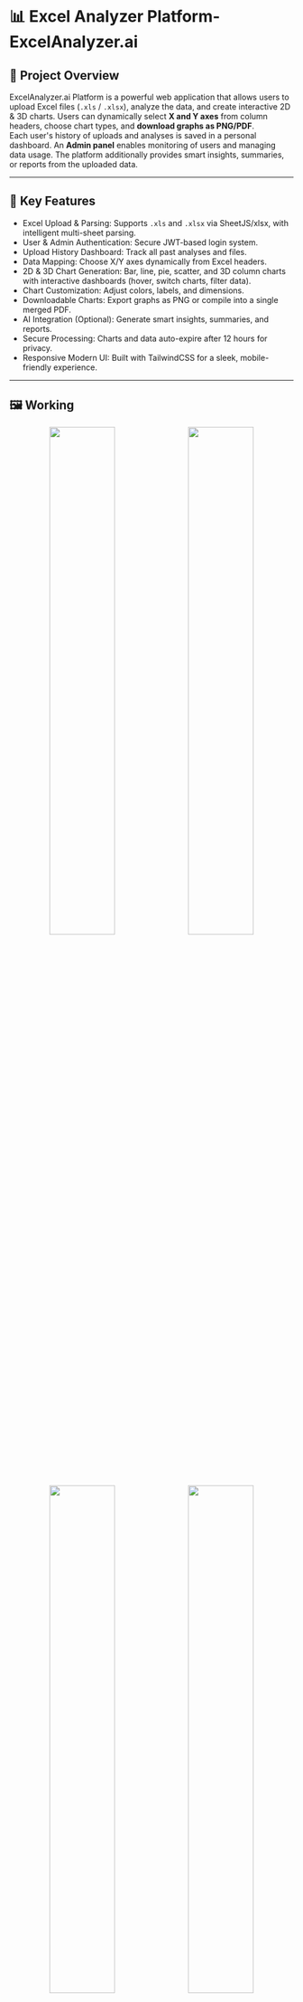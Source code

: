 <h1>📊 Excel Analyzer Platform- ExcelAnalyzer.ai</h1>

## 🧠 Project Overview
ExcelAnalyzer.ai Platform is a powerful web application that allows users to upload Excel files (`.xls` / `.xlsx`), analyze the data, and create interactive 2D & 3D charts.
Users can dynamically select **X and Y axes** from column headers, choose chart types, and **download graphs as PNG/PDF**.  
Each user's history of uploads and analyses is saved in a personal dashboard. An **Admin panel** enables monitoring of users and managing data usage. 
The platform additionally provides smart insights, summaries, or reports from the uploaded data.  

---

## 🚀 Key Features

- Excel Upload & Parsing: Supports `.xls` and `.xlsx` via SheetJS/xlsx, with intelligent multi-sheet parsing.  
- User & Admin Authentication: Secure JWT-based login system.  
- Upload History Dashboard: Track all past analyses and files.  
- Data Mapping: Choose X/Y axes dynamically from Excel headers.  
- 2D & 3D Chart Generation: Bar, line, pie, scatter, and 3D column charts with interactive dashboards (hover, switch charts, filter data).  
- Chart Customization: Adjust colors, labels, and dimensions.  
- Downloadable Charts: Export graphs as PNG or compile into a single merged PDF.  
- AI Integration (Optional): Generate smart insights, summaries, and reports.  
- Secure Processing: Charts and data auto-expire after 12 hours for privacy.  
- Responsive Modern UI: Built with TailwindCSS for a sleek, mobile-friendly experience.  

---

## 🖼 Working

<div align="center">
  <img src="https://github.com/user-attachments/assets/9de558c0-c7b4-416b-b448-400bc7a5541c", width="48%">
  <img src="https://github.com/user-attachments/assets/a903e14a-409e-456c-89b4-f0ff81fcfb8e" width="48%">
</div>

<div align="center">
  <img src="https://github.com/user-attachments/assets/da0b60c0-76f6-427a-bbde-93df03cd720d", width="48%">
  <img src="https://github.com/user-attachments/assets/b944e9dd-9481-4e53-8bdd-734e5faea5e6" width="48%">
</div>

<div align="center">
  <img src="https://github.com/user-attachments/assets/3805f738-b5cf-47a0-befe-23fa0e407082" width="48%">
  <img src="https://github.com/user-attachments/assets/df2225f3-a5b8-4283-842e-6f1e252e5a00" width="48%">
</div>

---

## 🛠 Tech Stack

### 🎨 Frontend
- React.js  
- Redux Toolkit  
- Tailwind CSS  
- Chart.js  
- Three.js  

### ⚙ Backend
- Node.js  
- Express.js  
- MongoDB  
- Multer (file upload)  
- SheetJS / xlsx  

### 🧰 Tools
- Postman (API testing)  
- Git & GitHub (version control)

---

## 🚀 Installation & Setup

### **1. Clone the Repository**
```bash
git clone https://github.com/Aditi-Ethiraj14/ExcelAnalyzer.ai.git
cd ExcelAnalyzer.ai
```

### **2. Configure Environment Variables**
Create a .env file inside the backend folder and add the following:
```bash
MONGO_URL=your_mongodb_connection_string
JWT_SECRET=your_jwt_secret
PORT=5000
```

### **3. Backend Setup**
```bash
cd backend
npm install
npm run dev
```
Backend will now run at http://localhost:5000

### **Frontend Setup**
```bash
cd frontend
npm install
npm run dev
```
Frontend will now run at http://localhost:5173

### **5. Access the Application**

Working video-

---

 ## 🔮 Future Improvements
- Natural Language → Chart (NLP-based visual query interface)
- Email report delivery with PDF attachments
- Scheduler for recurring uploads & auto-analytics
- AI assistant for business insights and suggestions  

---

## 📜 License
This project is licensed under the **MIT License**.
